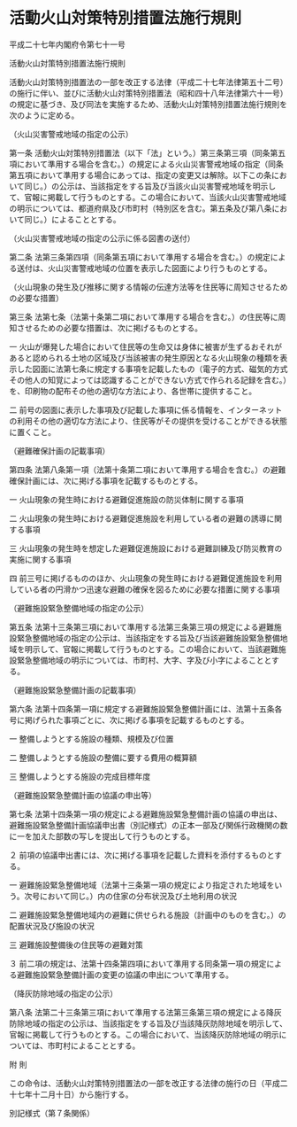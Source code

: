 # 活動火山対策特別措置法施行規則

平成二十七年内閣府令第七十一号

活動火山対策特別措置法施行規則

活動火山対策特別措置法の一部を改正する法律（平成二十七年法律第五十二号）の施行に伴い、並びに活動火山対策特別措置法（昭和四十八年法律第六十一号）の規定に基づき、及び同法を実施するため、活動火山対策特別措置法施行規則を次のように定める。

（火山災害警戒地域の指定の公示）

第一条 活動火山対策特別措置法（以下「法」という。）第三条第三項（同条第五項において準用する場合を含む。）の規定による火山災害警戒地域の指定（同条第五項において準用する場合にあっては、指定の変更又は解除。以下この条において同じ。）の公示は、当該指定をする旨及び当該火山災害警戒地域を明示して、官報に掲載して行うものとする。この場合において、当該火山災害警戒地域の明示については、都道府県及び市町村（特別区を含む。第五条及び第八条において同じ。）によることとする。

（火山災害警戒地域の指定の公示に係る図書の送付）

第二条 法第三条第四項（同条第五項において準用する場合を含む。）の規定による送付は、火山災害警戒地域の位置を表示した図面により行うものとする。

（火山現象の発生及び推移に関する情報の伝達方法等を住民等に周知させるための必要な措置）

第三条 法第七条（法第十条第二項において準用する場合を含む。）の住民等に周知させるための必要な措置は、次に掲げるものとする。

一 火山が爆発した場合において住民等の生命又は身体に被害が生ずるおそれがあると認められる土地の区域及び当該被害の発生原因となる火山現象の種類を表示した図面に法第七条に規定する事項を記載したもの（電子的方式、磁気的方式その他人の知覚によっては認識することができない方式で作られる記録を含む。）を、印刷物の配布その他の適切な方法により、各世帯に提供すること。

二 前号の図面に表示した事項及び記載した事項に係る情報を、インターネットの利用その他の適切な方法により、住民等がその提供を受けることができる状態に置くこと。

（避難確保計画の記載事項）

第四条 法第八条第一項（法第十条第二項において準用する場合を含む。）の避難確保計画には、次に掲げる事項を記載するものとする。

一 火山現象の発生時における避難促進施設の防災体制に関する事項

二 火山現象の発生時における避難促進施設を利用している者の避難の誘導に関する事項

三 火山現象の発生時を想定した避難促進施設における避難訓練及び防災教育の実施に関する事項

四 前三号に掲げるもののほか、火山現象の発生時における避難促進施設を利用している者の円滑かつ迅速な避難の確保を図るために必要な措置に関する事項

（避難施設緊急整備地域の指定の公示）

第五条 法第十三条第三項において準用する法第三条第三項の規定による避難施設緊急整備地域の指定の公示は、当該指定をする旨及び当該避難施設緊急整備地域を明示して、官報に掲載して行うものとする。この場合において、当該避難施設緊急整備地域の明示については、市町村、大字、字及び小字によることとする。

（避難施設緊急整備計画の記載事項）

第六条 法第十四条第一項に規定する避難施設緊急整備計画には、法第十五条各号に掲げられた事項ごとに、次に掲げる事項を記載するものとする。

一 整備しようとする施設の種類、規模及び位置

二 整備しようとする施設の整備に要する費用の概算額

三 整備しようとする施設の完成目標年度

（避難施設緊急整備計画の協議の申出等）

第七条 法第十四条第一項の規定による避難施設緊急整備計画の協議の申出は、避難施設緊急整備計画協議申出書（別記様式）の正本一部及び関係行政機関の数に一を加えた部数の写しを提出して行うものとする。

２ 前項の協議申出書には、次に掲げる事項を記載した資料を添付するものとする。

一 避難施設緊急整備地域（法第十三条第一項の規定により指定された地域をいう。次号において同じ。）内の住家の分布状況及び土地利用の状況

二 避難施設緊急整備地域内の避難に供せられる施設（計画中のものを含む。）の配置状況及び施設の状況

三 避難施設整備後の住民等の避難対策

３ 前二項の規定は、法第十四条第四項において準用する同条第一項の規定による避難施設緊急整備計画の変更の協議の申出について準用する。

（降灰防除地域の指定の公示）

第八条 法第二十三条第三項において準用する法第三条第三項の規定による降灰防除地域の指定の公示は、当該指定をする旨及び当該降灰防除地域を明示して、官報に掲載して行うものとする。この場合において、当該降灰防除地域の明示については、市町村によることとする。

附 則

この命令は、活動火山対策特別措置法の一部を改正する法律の施行の日（平成二十七年十二月十日）から施行する。

別記様式（第７条関係）

[](/./pict/H27F10001000071-001.pdf)
